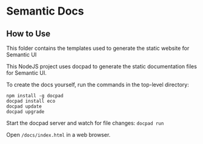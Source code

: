 # Semantic Docs

## How to Use

This folder contains the templates used to generate the static website for Semantic UI

This NodeJS project uses docpad to generate the static documentation files for Semantic UI.

To create the docs yourself, run the commands in the top-level directory:

```
npm install -g docpad
docpad install eco
docpad update 
docpad upgrade
```

Start the docpad server and watch for file changes:
`docpad run`

Open `/docs/index.html` in a web browser.


